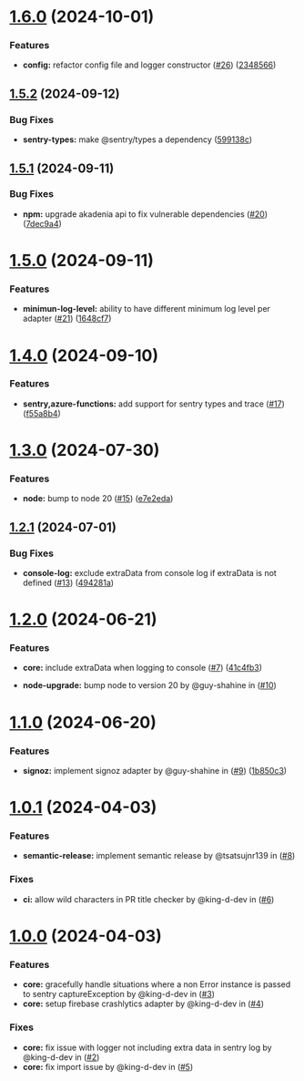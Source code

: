 # [1.6.0](https://github.com/akadenia/AkadeniaLogger/compare/1.5.2...1.6.0) (2024-10-01)


### Features

* **config:** refactor config file and logger constructor ([#26](https://github.com/akadenia/AkadeniaLogger/issues/26)) ([2348566](https://github.com/akadenia/AkadeniaLogger/commit/234856671d129f573e42d68402e32399d1af6cb9))

## [1.5.2](https://github.com/akadenia/AkadeniaLogger/compare/1.5.1...1.5.2) (2024-09-12)


### Bug Fixes

* **sentry-types:** make @sentry/types a dependency ([599138c](https://github.com/akadenia/AkadeniaLogger/commit/599138cf79d5ecc71b895c5757b71dc281e2e454))

## [1.5.1](https://github.com/akadenia/AkadeniaLogger/compare/1.5.0...1.5.1) (2024-09-11)


### Bug Fixes

* **npm:** upgrade akadenia api to fix vulnerable dependencies ([#20](https://github.com/akadenia/AkadeniaLogger/issues/20)) ([7dec9a4](https://github.com/akadenia/AkadeniaLogger/commit/7dec9a4ca5919448922e2f1157cd3432b5b5d63f))

# [1.5.0](https://github.com/akadenia/AkadeniaLogger/compare/1.4.0...1.5.0) (2024-09-11)


### Features

* **minimun-log-level:** ability to have different minimum log level per adapter ([#21](https://github.com/akadenia/AkadeniaLogger/issues/21)) ([1648cf7](https://github.com/akadenia/AkadeniaLogger/commit/1648cf7b730bf5d4881edaf220e446c8987014c3))

# [1.4.0](https://github.com/akadenia/AkadeniaLogger/compare/1.3.0...1.4.0) (2024-09-10)


### Features

* **sentry,azure-functions:** add support for sentry types and trace ([#17](https://github.com/akadenia/AkadeniaLogger/issues/17)) ([f55a8b4](https://github.com/akadenia/AkadeniaLogger/commit/f55a8b49f1c022da4fd67f4447127bbf4d93dcf4))

# [1.3.0](https://github.com/akadenia/AkadeniaLogger/compare/1.2.1...1.3.0) (2024-07-30)


### Features

* **node:** bump to node 20 ([#15](https://github.com/akadenia/AkadeniaLogger/issues/15)) ([e7e2eda](https://github.com/akadenia/AkadeniaLogger/commit/e7e2eda52d4529f921fa726ab5b5ffad74bd7737))

## [1.2.1](https://github.com/akadenia/AkadeniaLogger/compare/1.2.0...1.2.1) (2024-07-01)


### Bug Fixes

* **console-log:** exclude extraData from console log if extraData is not defined ([#13](https://github.com/akadenia/AkadeniaLogger/issues/13)) ([494281a](https://github.com/akadenia/AkadeniaLogger/commit/494281a1dad3ac359b18e78f1d1c29b494c4d4a4))

# [1.2.0](https://github.com/akadenia/AkadeniaLogger/compare/1.1.0...1.2.0) (2024-06-21)

### Features

* **core:** include extraData when logging to console ([#7](https://github.com/akadenia/AkadeniaLogger/issues/7)) ([41c4fb3](https://github.com/akadenia/AkadeniaLogger/commit/41c4fb3f0253dc492e8daa0092bccc79f3372686))

* **node-upgrade:** bump node to version 20 by @guy-shahine in ([#10](https://github.com/akadenia/AkadeniaLogger/issues/10))

# [1.1.0](https://github.com/akadenia/AkadeniaLogger/compare/1.0.1...1.1.0) (2024-06-20)

### Features

* **signoz:** implement signoz adapter by @guy-shahine in ([#9](https://github.com/akadenia/AkadeniaLogger/issues/9)) ([1b850c3](https://github.com/akadenia/AkadeniaLogger/commit/1b850c3fc70a25961347c4edb08616d4b6ef0141))

# [1.0.1](https://github.com/akadenia/AkadeniaLogger/compare/1.0.0...1.0.1) (2024-04-03)

### Features

* **semantic-release:** implement semantic release by @tsatsujnr139 in ([#8](https://github.com/akadenia/AkadeniaLogger/issues/8))

### Fixes

* **ci:** allow wild characters in PR title checker by @king-d-dev in ([#6](https://github.com/akadenia/AkadeniaLogger/issues/6))

# [1.0.0](https://github.com/akadenia/AkadeniaLogger/commits/v1.0.0) (2024-04-03)

### Features

* **core:** gracefully handle situations where a non Error instance is passed to sentry captureException by @king-d-dev in ([#3](https://github.com/akadenia/AkadeniaLogger/issues/3))
* **core:** setup firebase crashlytics adapter by @king-d-dev in ([#4](https://github.com/akadenia/AkadeniaLogger/issues/4))

### Fixes

* **core:** fix issue with logger not including extra data in sentry log by @king-d-dev in ([#2](https://github.com/akadenia/AkadeniaLogger/issues/2))
* **core:** fix import issue by @king-d-dev in ([#5](https://github.com/akadenia/AkadeniaLogger/issues/5))
